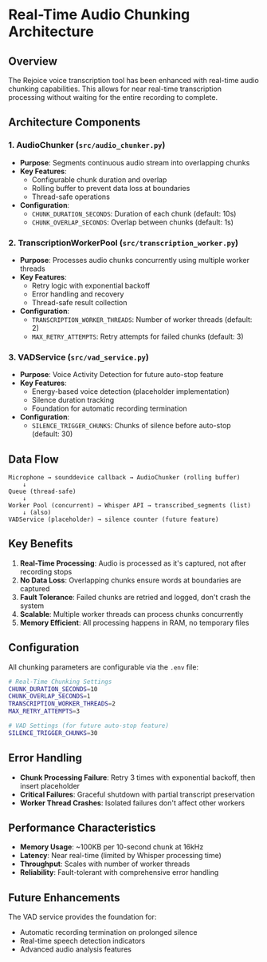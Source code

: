# Real-Time Audio Chunking Architecture

## Overview

The Rejoice voice transcription tool has been enhanced with real-time audio chunking capabilities. This allows for near real-time transcription processing without waiting for the entire recording to complete.

## Architecture Components

### 1. AudioChunker (`src/audio_chunker.py`)
- **Purpose**: Segments continuous audio stream into overlapping chunks
- **Key Features**:
  - Configurable chunk duration and overlap
  - Rolling buffer to prevent data loss at boundaries
  - Thread-safe operations
- **Configuration**:
  - `CHUNK_DURATION_SECONDS`: Duration of each chunk (default: 10s)
  - `CHUNK_OVERLAP_SECONDS`: Overlap between chunks (default: 1s)

### 2. TranscriptionWorkerPool (`src/transcription_worker.py`)
- **Purpose**: Processes audio chunks concurrently using multiple worker threads
- **Key Features**:
  - Retry logic with exponential backoff
  - Error handling and recovery
  - Thread-safe result collection
- **Configuration**:
  - `TRANSCRIPTION_WORKER_THREADS`: Number of worker threads (default: 2)
  - `MAX_RETRY_ATTEMPTS`: Retry attempts for failed chunks (default: 3)

### 3. VADService (`src/vad_service.py`)
- **Purpose**: Voice Activity Detection for future auto-stop feature
- **Key Features**:
  - Energy-based voice detection (placeholder implementation)
  - Silence duration tracking
  - Foundation for automatic recording termination
- **Configuration**:
  - `SILENCE_TRIGGER_CHUNKS`: Chunks of silence before auto-stop (default: 30)

## Data Flow

```
Microphone → sounddevice callback → AudioChunker (rolling buffer)
    ↓
Queue (thread-safe)
    ↓
Worker Pool (concurrent) → Whisper API → transcribed_segments (list)
    ↓ (also)
VADService (placeholder) → silence counter (future feature)
```

## Key Benefits

1. **Real-Time Processing**: Audio is processed as it's captured, not after recording stops
2. **No Data Loss**: Overlapping chunks ensure words at boundaries are captured
3. **Fault Tolerance**: Failed chunks are retried and logged, don't crash the system
4. **Scalable**: Multiple worker threads can process chunks concurrently
5. **Memory Efficient**: All processing happens in RAM, no temporary files

## Configuration

All chunking parameters are configurable via the `.env` file:

```bash
# Real-Time Chunking Settings
CHUNK_DURATION_SECONDS=10
CHUNK_OVERLAP_SECONDS=1
TRANSCRIPTION_WORKER_THREADS=2
MAX_RETRY_ATTEMPTS=3

# VAD Settings (for future auto-stop feature)
SILENCE_TRIGGER_CHUNKS=30
```

## Error Handling

- **Chunk Processing Failure**: Retry 3 times with exponential backoff, then insert placeholder
- **Critical Failures**: Graceful shutdown with partial transcript preservation
- **Worker Thread Crashes**: Isolated failures don't affect other workers

## Performance Characteristics

- **Memory Usage**: ~100KB per 10-second chunk at 16kHz
- **Latency**: Near real-time (limited by Whisper processing time)
- **Throughput**: Scales with number of worker threads
- **Reliability**: Fault-tolerant with comprehensive error handling

## Future Enhancements

The VAD service provides the foundation for:
- Automatic recording termination on prolonged silence
- Real-time speech detection indicators
- Advanced audio analysis features
